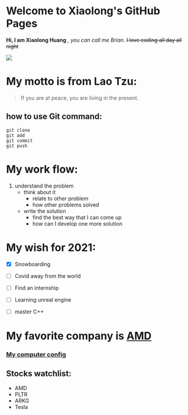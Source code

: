 # Welcome to Xiaolong's GitHub Pages

**Hi, I am Xiaolong Huang** *, you can call me Brian.* ~~I love coding all day all night~~

![](./IMG_0532.png)

# My motto is from Lao Tzu:
> If you are at peace, you are living in the present.

## how to use Git command:
```
git clone
git add
git commit
git push
```

# My work flow:
  1. understand the problem
     - think about it
       - relate to other problem
       - how other problems solved
     - write the solution
       - find the best way that I can come up 
       - how can I develop one more solution 

# My wish for 2021:
  - [x] Snowboarding
  - [ ] Covid away from the world
  - [ ] Find an internship
  - [ ] Learning unreal engine
  - [ ] master C++
  

# My favorite company is [AMD](https://www.amd.com/en) 

### [My computer config](./Computer_config.txt)

## Stocks watchlist:
- AMD
- PLTR
- ARKG
- Tesla


